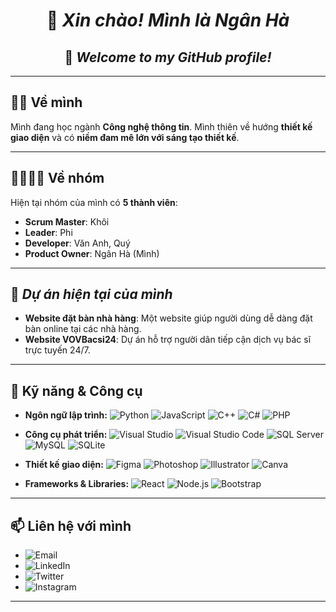<h1 align="center"> 👋 <em>Xin chào! Mình là Ngân Hà</em> </h1>
<h2 align="center"> 🌟 <em>Welcome to my GitHub profile!</em> </h2>

---

## 🧑‍💻 **Về mình**
Mình đang học ngành **Công nghệ thông tin**. Mình thiên về hướng **thiết kế giao diện** và có **niềm đam mê lớn với sáng tạo thiết kế**.

---

## 👨‍👩‍👧‍👦 **Về nhóm**
Hiện tại nhóm của mình có **5 thành viên**:
- **Scrum Master**: Khôi
- **Leader**: Phi
- **Developer**: Văn Anh, Quý
- **Product Owner**: Ngân Hà (Mình)

---

## 🚀 **_Dự án hiện tại của mình_**
- **Website đặt bàn nhà hàng**: Một website giúp người dùng dễ dàng đặt bàn online tại các nhà hàng.
- **Website VOVBacsi24**: Dự án hỗ trợ người dân tiếp cận dịch vụ bác sĩ trực tuyến 24/7.

---

## 🔧 **Kỹ năng & Công cụ**
- **Ngôn ngữ lập trình:**
  ![Python](https://img.shields.io/badge/-Python-333333?style=flat&logo=python) 
  ![JavaScript](https://img.shields.io/badge/-JavaScript-333333?style=flat&logo=javascript)
  ![C++](https://img.shields.io/badge/-C++-333333?style=flat&logo=cplusplus)
  ![C#](https://img.shields.io/badge/-C%23-333333?style=flat&logo=csharp)
  ![PHP](https://img.shields.io/badge/-PHP-333333?style=flat&logo=php)

- **Công cụ phát triển:**
  ![Visual Studio](https://img.shields.io/badge/-Visual%20Studio-5C2D91?style=flat&logo=visual-studio)
  ![Visual Studio Code](https://img.shields.io/badge/-VSCode-333333?style=flat&logo=visual-studio-code)
  ![SQL Server](https://img.shields.io/badge/-SQL%20Server-333333?style=flat&logo=microsoft-sql-server)
  ![MySQL](https://img.shields.io/badge/-MySQL-333333?style=flat&logo=mysql)
  ![SQLite](https://img.shields.io/badge/-SQLite-333333?style=flat&logo=sqlite)

- **Thiết kế giao diện:**
  ![Figma](https://img.shields.io/badge/-Figma-333333?style=flat&logo=figma)
  ![Photoshop](https://img.shields.io/badge/-Photoshop-333333?style=flat&logo=adobe-photoshop)
  ![Illustrator](https://img.shields.io/badge/-Illustrator-333333?style=flat&logo=adobe-illustrator)
  ![Canva](https://img.shields.io/badge/-Canva-333333?style=flat&logo=canva)

- **Frameworks & Libraries:**
  ![React](https://img.shields.io/badge/-React-333333?style=flat&logo=react) 
  ![Node.js](https://img.shields.io/badge/-Node.js-333333?style=flat&logo=node.js)
  ![Bootstrap](https://img.shields.io/badge/-Bootstrap-333333?style=flat&logo=bootstrap)

---

## 📫 **Liên hệ với mình**
- ![Email](https://img.shields.io/badge/-Email-333333?style=flat&logo=gmail)
- ![LinkedIn](https://img.shields.io/badge/-LinkedIn-333333?style=flat&logo=linkedin)
- ![Twitter](https://img.shields.io/badge/-Twitter-333333?style=flat&logo=twitter)
- ![Instagram](https://img.shields.io/badge/-Instagram-333333?style=flat&logo=instagram)

---

